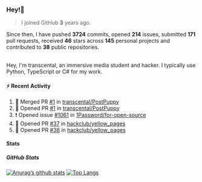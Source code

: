 ### Hey!👋
<!-- [![Banner](banner.png)](https://dillonb07.is-a.dev) -->


> I joined GitHub **3** years ago.

Since then, I have pushed **3724** commits, opened **214** issues, submitted **171** pull requests, received **46** stars across **145** personal projects and contributed to **38** public repositories.

<br>
Hey, I'm transcental, an immersive media student and hacker. I typically use Python, TypeScript or C# for my work.

<br>

#### :zap: Recent Activity

<!--START_SECTION:activity-->
1. 🎉 Merged PR [#1](https://github.com/transcental/PostPuppy/pull/1) in [transcental/PostPuppy](https://github.com/transcental/PostPuppy)
2. 💪 Opened PR [#1](https://github.com/transcental/PostPuppy/pull/1) in [transcental/PostPuppy](https://github.com/transcental/PostPuppy)
3. ❗ Opened issue [#1061](https://github.com/1Password/for-open-source/issues/1061) in [1Password/for-open-source](https://github.com/1Password/for-open-source)
4. 💪 Opened PR [#37](https://github.com/hackclub/yellow_pages/pull/37) in [hackclub/yellow_pages](https://github.com/hackclub/yellow_pages)
5. 💪 Opened PR [#36](https://github.com/hackclub/yellow_pages/pull/36) in [hackclub/yellow_pages](https://github.com/hackclub/yellow_pages)
<!--END_SECTION:activity-->

#### Stats

##### GitHub Stats
[![Anurag’s github stats](https://github-readme-stats.vercel.app/api?username=transcental&show_icons=true&theme=radical)](https://github.com/transcental)
[![Top Langs](https://github-readme-stats.vercel.app/api/top-langs/?username=transcental&layout=compact&theme=radical)](https://github.com/transcental)
